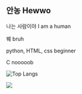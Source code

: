 ## 안농 Hewwo

나는 사람이야 I am a human

붸 bruh

python, HTML, css beginner

C nooooob

![Top Langs](https://github-readme-stats.vercel.app/api/top-langs/?username=lavi27&theme=buefy)

<img src="https://visitor-badge.laobi.icu/badge?page_id=lavi27" id="counter">
